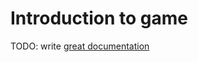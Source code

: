 # Introduction to game

TODO: write [great documentation](http://jacobian.org/writing/what-to-write/)
